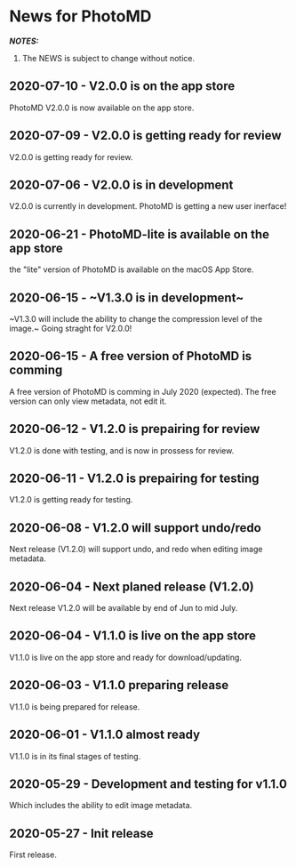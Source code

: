 # News for PhotoMD

_**NOTES:**_
 1. The NEWS is subject to change without notice.

## 2020-07-10 - V2.0.0 is on the app store

PhotoMD V2.0.0 is now available on the app store.

## 2020-07-09 - V2.0.0 is getting ready for review

V2.0.0 is getting ready for review.

## 2020-07-06 - V2.0.0 is in development

V2.0.0 is currently in development. PhotoMD is getting a new user inerface!

## 2020-06-21 - PhotoMD-lite is available on the app store

the "lite" version of PhotoMD is available on the macOS App Store.

## 2020-06-15 - ~V1.3.0 is in development~

~V1.3.0 will include the ability to change the compression level of the image.~ Going straght for V2.0.0!

## 2020-06-15 - A free version of PhotoMD is comming

A free version of PhotoMD is comming in July 2020 (expected). The free version can only view metadata, not edit it.

## 2020-06-12 - V1.2.0 is prepairing for review

V1.2.0 is done with testing, and is now in prossess for review.

## 2020-06-11 - V1.2.0 is prepairing for testing

V1.2.0 is getting ready for testing.

## 2020-06-08 - V1.2.0 will support undo/redo

Next release (V1.2.0) will support undo, and redo when editing image metadata.

## 2020-06-04 - Next planed release (V1.2.0)

Next release V1.2.0 will be available by end of Jun to mid July.

## 2020-06-04 - V1.1.0 is live on the app store

V1.1.0 is live on the app store and ready for download/updating.

## 2020-06-03 - V1.1.0 preparing release

V1.1.0 is being prepared for release.

## 2020-06-01 - V1.1.0 almost ready

V1.1.0 is in its final stages of testing.

## 2020-05-29 - Development and testing for v1.1.0

Which includes the ability to edit image metadata.

## 2020-05-27 - Init release

First release.

